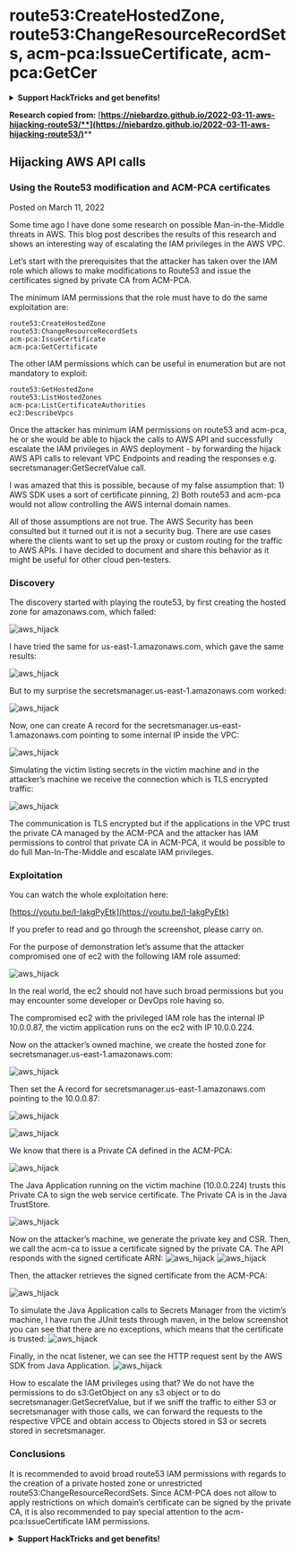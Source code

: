 # route53:CreateHostedZone, route53:ChangeResourceRecordSets, acm-pca:IssueCertificate, acm-pca:GetCer

<details>

<summary><strong>Support HackTricks and get benefits!</strong></summary>

Do you work in a **cybersecurity company**? Do you want to see your **company advertised in HackTricks**? or do you want to have access the **latest version of the PEASS or download HackTricks in PDF**? Check the [**SUBSCRIPTION PLANS**](https://github.com/sponsors/carlospolop)!

Discover [**The PEASS Family**](https://opensea.io/collection/the-peass-family), our collection of exclusive [**NFTs**](https://opensea.io/collection/the-peass-family)

Get the [**official PEASS & HackTricks swag**](https://peass.creator-spring.com)

**Join the** [**💬**](https://emojipedia.org/speech-balloon/) [**Discord group**](https://discord.gg/hRep4RUj7f) or the [**telegram group**](https://t.me/peass) or **follow** me on **Twitter** [**🐦**](https://github.com/carlospolop/hacktricks/tree/7af18b62b3bdc423e11444677a6a73d4043511e9/\[https:/emojipedia.org/bird/README.md)[**@carlospolopm**](https://twitter.com/carlospolopm)**.**

**Share your hacking tricks submitting PRs to the** [**hacktricks github repo**](https://github.com/carlospolop/hacktricks)**.**

</details>

**Research copied from:** [**https://niebardzo.github.io/2022-03-11-aws-hijacking-route53/**](https://niebardzo.github.io/2022-03-11-aws-hijacking-route53/)****

## Hijacking AWS API calls

### Using the Route53 modification and ACM-PCA certificates

Posted on March 11, 2022

Some time ago I have done some research on possible Man-in-the-Middle threats in AWS. This blog post describes the results of this research and shows an interesting way of escalating the IAM privileges in the AWS VPC.

Let’s start with the prerequisites that the attacker has taken over the IAM role which allows to make modifications to Route53 and issue the certificates signed by private CA from ACM-PCA.

The minimum IAM permissions that the role must have to do the same exploitation are:

```
route53:CreateHostedZone
route53:ChangeResourceRecordSets
acm-pca:IssueCertificate
acm-pca:GetCertificate
```

The other IAM permissions which can be useful in enumeration but are not mandatory to exploit:

```
route53:GetHostedZone
route53:ListHostedZones
acm-pca:ListCertificateAuthorities
ec2:DescribeVpcs
```

Once the attacker has minimum IAM permissions on route53 and acm-pca, he or she would be able to hijack the calls to AWS API and successfully escalate the IAM privileges in AWS deployment - by forwarding the hijack AWS API calls to relevant VPC Endpoints and reading the responses e.g. secretsmanager:GetSecretValue call.

I was amazed that this is possible, because of my false assumption that: 1) AWS SDK uses a sort of certificate pinning, 2) Both route53 and acm-pca would not allow controlling the AWS internal domain names.

All of those assumptions are not true. The AWS Security has been consulted but it turned out it is not a security bug. There are use cases where the clients want to set up the proxy or custom routing for the traffic to AWS APIs. I have decided to document and share this behavior as it might be useful for other cloud pen-testers.

### Discovery <a href="#discovery" id="discovery"></a>

The discovery started with playing the route53, by first creating the hosted zone for amazonaws.com, which failed:

![aws\_hijack](https://github.com/niebardzo/niebardzo.github.io/raw/master/img/2022-03-11-aws-hijack\_1.png)

I have tried the same for us-east-1.amazonaws.com, which gave the same results:

![aws\_hijack](https://github.com/niebardzo/niebardzo.github.io/raw/master/img/2022-03-11-aws-hijack\_2.png)

But to my surprise the secretsmanager.us-east-1.amazonaws.com worked:

![aws\_hijack](https://github.com/niebardzo/niebardzo.github.io/raw/master/img/2022-03-11-aws-hijack\_3.png)

Now, one can create A record for the secretsmanager.us-east-1.amazonaws.com pointing to some internal IP inside the VPC:

![aws\_hijack](https://github.com/niebardzo/niebardzo.github.io/raw/master/img/2022-03-11-aws-hijack\_4.png)

Simulating the victim listing secrets in the victim machine and in the attacker’s machine we receive the connection which is TLS encrypted traffic:

![aws\_hijack](https://github.com/niebardzo/niebardzo.github.io/raw/master/img/2022-03-11-aws-hijack\_5.png)

The communication is TLS encrypted but if the applications in the VPC trust the private CA managed by the ACM-PCA and the attacker has IAM permissions to control that private CA in ACM-PCA, it would be possible to do full Man-In-The-Middle and escalate IAM privileges.

### Exploitation <a href="#exploitation" id="exploitation"></a>

You can watch the whole exploitation here:

[https://youtu.be/I-IakgPyEtk](https://youtu.be/I-IakgPyEtk)

If you prefer to read and go through the screenshot, please carry on.

For the purpose of demonstration let’s assume that the attacker compromised one of ec2 with the following IAM role assumed:

![aws\_hijack](https://github.com/niebardzo/niebardzo.github.io/raw/master/img/2022-03-11-aws-hijack\_7.png)

In the real world, the ec2 should not have such broad permissions but you may encounter some developer or DevOps role having so.

The compromised ec2 with the privileged IAM role has the internal IP 10.0.0.87, the victim application runs on the ec2 with IP 10.0.0.224.

Now on the attacker’s owned machine, we create the hosted zone for secretsmanager.us-east-1.amazonaws.com:

![aws\_hijack](https://github.com/niebardzo/niebardzo.github.io/raw/master/img/2022-03-11-aws-hijack\_8.png)

Then set the A record for secretsmanager.us-east-1.amazonaws.com pointing to the 10.0.0.87:

![aws\_hijack](https://github.com/niebardzo/niebardzo.github.io/raw/master/img/2022-03-11-aws-hijack\_9.png)

![aws\_hijack](https://github.com/niebardzo/niebardzo.github.io/raw/master/img/2022-03-11-aws-hijack\_10.png)

We know that there is a Private CA defined in the ACM-PCA:

![aws\_hijack](https://github.com/niebardzo/niebardzo.github.io/raw/master/img/2022-03-11-aws-hijack\_11.png)

The Java Application running on the victim machine (10.0.0.224) trusts this Private CA to sign the web service certificate. The Private CA is in the Java TrustStore.

![aws\_hijack](https://github.com/niebardzo/niebardzo.github.io/raw/master/img/2022-03-11-aws-hijack\_12.png)

Now on the attacker’s machine, we generate the private key and CSR. Then, we call the acm-ca to issue a certificate signed by the private CA. The API responds with the signed certificate ARN: ![aws\_hijack](https://github.com/niebardzo/niebardzo.github.io/raw/master/img/2022-03-11-aws-hijack\_13.png) ![aws\_hijack](https://github.com/niebardzo/niebardzo.github.io/raw/master/img/2022-03-11-aws-hijack\_14.png)

Then, the attacker retrieves the signed certificate from the ACM-PCA:

![aws\_hijack](https://github.com/niebardzo/niebardzo.github.io/raw/master/img/2022-03-11-aws-hijack\_15.png)

To simulate the Java Application calls to Secrets Manager from the victim’s machine, I have run the JUnit tests through maven, in the below screenshot you can see that there are no exceptions, which means that the certificate is trusted: ![aws\_hijack](https://github.com/niebardzo/niebardzo.github.io/raw/master/img/2022-03-11-aws-hijack\_16.png)

Finally, in the ncat listener, we can see the HTTP request sent by the AWS SDK from Java Application. ![aws\_hijack](https://github.com/niebardzo/niebardzo.github.io/raw/master/img/2022-03-11-aws-hijack\_17.png)

How to escalate the IAM privileges using that? We do not have the permissions to do s3:GetObject on any s3 object or to do secretsmanager:GetSecretValue, but if we sniff the traffic to either S3 or secretsmanager with those calls, we can forward the requests to the respective VPCE and obtain access to Objects stored in S3 or secrets stored in secretsmanager.

### Conclusions <a href="#conclusions" id="conclusions"></a>

It is recommended to avoid broad route53 IAM permissions with regards to the creation of a private hosted zone or unrestricted route53:ChangeResourceRecordSets. Since ACM-PCA does not allow to apply restrictions on which domain’s certificate can be signed by the private CA, it is also recommended to pay special attention to the acm-pca:IssueCertificate IAM permissions.

<details>

<summary><strong>Support HackTricks and get benefits!</strong></summary>

Do you work in a **cybersecurity company**? Do you want to see your **company advertised in HackTricks**? or do you want to have access the **latest version of the PEASS or download HackTricks in PDF**? Check the [**SUBSCRIPTION PLANS**](https://github.com/sponsors/carlospolop)!

Discover [**The PEASS Family**](https://opensea.io/collection/the-peass-family), our collection of exclusive [**NFTs**](https://opensea.io/collection/the-peass-family)

Get the [**official PEASS & HackTricks swag**](https://peass.creator-spring.com)

**Join the** [**💬**](https://emojipedia.org/speech-balloon/) [**Discord group**](https://discord.gg/hRep4RUj7f) or the [**telegram group**](https://t.me/peass) or **follow** me on **Twitter** [**🐦**](https://github.com/carlospolop/hacktricks/tree/7af18b62b3bdc423e11444677a6a73d4043511e9/\[https:/emojipedia.org/bird/README.md)[**@carlospolopm**](https://twitter.com/carlospolopm)**.**

**Share your hacking tricks submitting PRs to the** [**hacktricks github repo**](https://github.com/carlospolop/hacktricks)**.**

</details>
